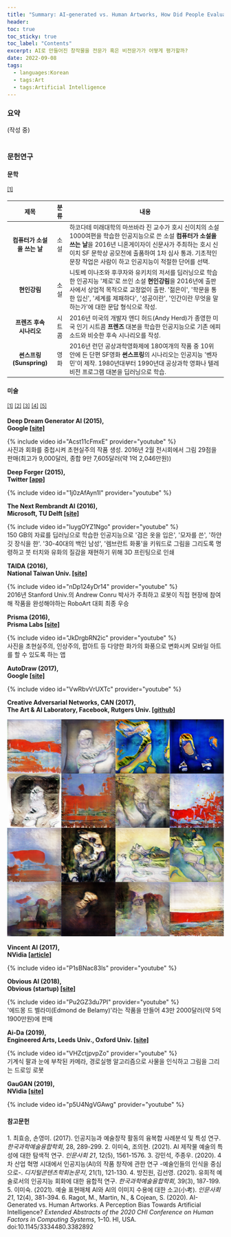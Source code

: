 ```yaml
---
title: "Summary: AI-generated vs. Human Artworks, How Did People Evaluate Visual Arts?"
header:
toc: true
toc_sticky: true
toc_label: "Contents"
excerpt: AI로 만들어진 창작물을 전문가 혹은 비전문가가 어떻게 평가할까?
date: 2022-09-08
tags:
  - languages:Korean
  - tags:Art
  - tags:Artificial Intelligence
---
```

<div class="notice--primary" markdown="1">
<h3>요약</h3>
(작성 중)
<br><br>
</div>

### 문헌연구
#### 문학

<sup>[[1]](#footnote_1)</sup>

|제목|분류|<center>내용</center>|
|:---:|:------:|---|
|**컴퓨터가 소설을 쓰는 날**|소설|하코다테 미래대학의 마쓰바라 진 교수가 호시 신이치의 소설 1000여편을 학습한 인공지능으로 쓴 소설 **컴퓨터가 소설을 쓰는 날**을 2016년 니혼게이자이 신문사가 주최하는 호시 신이치 SF 문학상 공모전에 출품하여 1차 심사 통과. 기초적인 문장 작업은 사람이 하고 인공지능이 적절한 단어를 선택.|
|**현인강림**|소설|니토베 이나조와 후쿠자와 유키치의 저서를 딥러닝으로 학습한 인공지능 '제로'로 쓰인 소설 **현인강림**을 2016년에 출판사에서 상업적 목적으로 교정없이 출판. '젊은이', '학문을 통한 입신', '세계를 제패하다', '성공이란', '인간이란 무엇을 말하는가'에 대한 문답 형식으로 작성.|
|**프렌즈 후속<br> 시나리오**|시트콤|2016년 미국의 개발자 앤디 허드(Andy Herd)가 종영한 미국 인기 시트콤 **프렌즈** 대본을 학습한 인공지능으로 기존 에피소드와 비슷한 후속 시나리오를 작성.|
|**썬스프링(Sunspring)**|영화|2016년 런던 공상과학영화제에 180여개의 작품 중 10위 안에 든 단편 SF영화 **썬스프링**의 시나리오는 인공지능 '벤자민'이 제작. 1980년대부터 1990년대 공상과학 영화나 텔레비전 프로그램 대본을 딥러닝으로 학습.|

#### 미술 

<sup>[[1]](#footnote_1)</sup> <sup>[[2]](#footnote_2)</sup> <sup>[[3]](#footnote_3)</sup> <sup>[[4]](#footnote_4)</sup> <sup>[[5]](#footnote_5)</sup>

**Deep Dream Generator AI (2015), <br>Google [[site]](https://deepdreamgenerator.com/)**

{% include video id="Acst11cFmxE" provider="youtube" %}<br>사진과 회화를 중첩시켜 초현실주의 작품 생성. 2016년 2월 전시회에서 그림 29점을 판매(최고가 9,000달러, 종합 9만 7,605달러(약 1억 2,046만원))<br>

**Deep Forger (2015), <br>Twitter [[app]](https://rarible.com/deepforger)**

{% include video id="1j0zAfAyn1I" provider="youtube" %}<br>

**The Next Rembrandt AI (2016), <br>Microsoft, TU Delft [[site]](https://www.nextrembrandt.com/)**

{% include video id="IuygOYZ1Ngo" provider="youtube" %}<br>150 GB의 자료를 딥러닝으로 학습한 인공지능으로 '검은 옷을 입은', '모자를 쓴', '하얀 깃 장식을 한'. '30-40대의 백인 남성', '렘브란트 화풍'을 키워드로 그림을 그리도록 명령하고 붓 터치와 유화의 질감을 재현하기 위해 3D 프린팅으로 인쇄<br>

**TAIDA (2016), <br>National Taiwan Univ. [[site]](https://robotart.org/2016-winners/)**

{% include video id="nDp124yDr14" provider="youtube" %}<br>2016년 Stanford Univ.의 Andrew Conru 박사가 주최하고 로봇이 직접 현장에 참여해 작품을 완성해야하는 RoboArt 대회 최종 우승<br>

**Prisma (2016), <br>Prisma Labs [[site]](https://prisma-ai.com/)**

{% include video id="JkDrgbRN2ic" provider="youtube" %}<br>사진을 초현실주의, 인상주의, 팝아트 등 다양한 화가의 화풍으로 변화시켜 모바일 아트를 할 수 있도록 하는 앱<br>

**AutoDraw (2017), <br>Google [[site]](https://www.autodraw.com/)**

{% include video id="VwRbvVrUXTc" provider="youtube" %}<br>

**Creative Adversarial Networks, CAN (2017), <br>The Art & AI Laboratory, Facebook, Rutgers Univ. [[github]](https://github.com/mlberkeley/Creative-Adversarial-Networks)**

![CAN](/assets/images/CAN.png)<br>

**Vincent AI (2017), <br>NVidia [[article]](https://www.aitimes.kr/news/articleView.html?idxno=10841)**

{% include video id="P1sBNac83ls" provider="youtube" %}<br>

**Obvious AI (2018), <br>Obvious (startup) [[site]](https://obvious-art.com/)**

{% include video id="Pu2GZ3du7PI" provider="youtube" %}<br>'에드몽 드 벨라미(Edmond de Belamy)'라는 작품을 만들어 43만 2000달러(약 5억 1900만원)에 판매<br>

**Ai-Da (2019), <br>Engineered Arts, Leeds Univ., Oxford Univ. [[site]](https://www.ai-darobot.com/)**


{% include video id="VHZctjpvpZo" provider="youtube" %}<br>기계식 팔과 눈에 부착된 카메라, 경로실행 알고리즘으로 사물을 인식하고 그림을 그리는 드로잉 로봇<br>

**GauGAN (2019), <br>NVidia [[site]](http://gaugan.org/gaugan2/)**

{% include video id="p5U4NgVGAwg" provider="youtube" %}<br>

<div class="notice--primary" markdown="1">
<h4>참고문헌</h4>

<a name="footnote_1">1</a>. 최효승, 손영미. (2017). 인공지능과 예술창작 활동의 융복합 사례분석 및 특성 연구. *한국과학예술융합학회*, 28, 289-299.
<a name="footnote_2">2</a>. 이미숙, 조의현. (2021). AI 제작물 예술의 특성에 대한 탐색적 연구. *인문사회 21*, 12(5), 1561-1576.
<a name="footnote_3">3</a>. 강민석, 주종우. (2020). 4차 산업 혁명 시대에서 인공지능(AI)의 작품 창작에 관한 연구 -예술인들의 인식을 중심으로-. *디지털콘텐츠학회논문지*, 21(1), 121-130.
<a name="footnote_4">4</a>. 방진원, 김선영. (2021). 유희적 예술로서의 인공지능 회화에 대한 융합적 연구. *한국과학예술융합학회*, 39(3), 187-199.
<a name="footnote_5">5</a>. 이미숙. (2021). 예술 표현매체 AI와 AI의 이미지 수용에 대한 소고(小考). *인문사회 21*, 12(4), 381-394.
<a name="footnote_6">6</a>. Ragot, M., Martin, N., & Cojean, S. (2020). AI-Generated vs. Human Artworks. A Perception Bias Towards Artificial Intelligence? *Extended Abstracts of the 2020 CHI Conference on Human Factors in Computing Systems*, 1–10. HI, USA. doi:10.1145/3334480.3382892
</div>